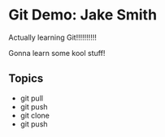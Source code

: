 # Git Demo: Jake Smith

Actually learning Git!!!!!!!!!!

Gonna learn some kool stuff!

## Topics
- git pull
- git push
- git clone
- git push
